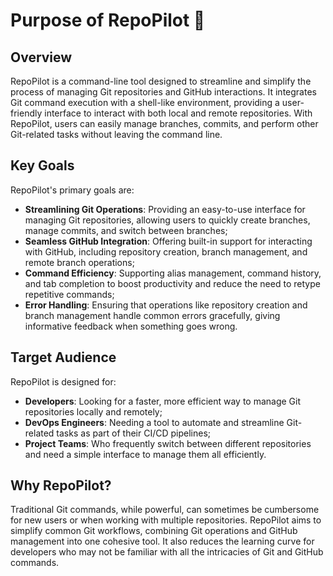 # Purpose of RepoPilot 📜

## Overview

RepoPilot is a command-line tool designed to streamline and simplify the process of managing Git repositories and GitHub interactions. It integrates Git command execution with a shell-like environment, providing a user-friendly interface to 
interact with both local and remote repositories. With RepoPilot, users can easily manage branches, commits, and perform other Git-related tasks without leaving the command line.

## Key Goals

RepoPilot's primary goals are:

- **Streamlining Git Operations**: Providing an easy-to-use interface for managing Git repositories, allowing users to quickly create branches, manage commits, and switch between branches;
- **Seamless GitHub Integration**: Offering built-in support for interacting with GitHub, including repository creation, branch management, and remote branch operations;
- **Command Efficiency**: Supporting alias management, command history, and tab completion to boost productivity and reduce the need to retype repetitive commands;
- **Error Handling**: Ensuring that operations like repository creation and branch management handle common errors gracefully, giving informative feedback when something goes wrong.

## Target Audience

RepoPilot is designed for:

- **Developers**: Looking for a faster, more efficient way to manage Git repositories locally and remotely;
- **DevOps Engineers**: Needing a tool to automate and streamline Git-related tasks as part of their CI/CD pipelines;
- **Project Teams**: Who frequently switch between different repositories and need a simple interface to manage them all efficiently.

## Why RepoPilot?

Traditional Git commands, while powerful, can sometimes be cumbersome for new users or when working with multiple repositories. RepoPilot aims to simplify common Git workflows, combining Git operations and GitHub management into one cohesive tool. 
It also reduces the learning curve for developers who may not be familiar with all the intricacies of Git and GitHub commands.
